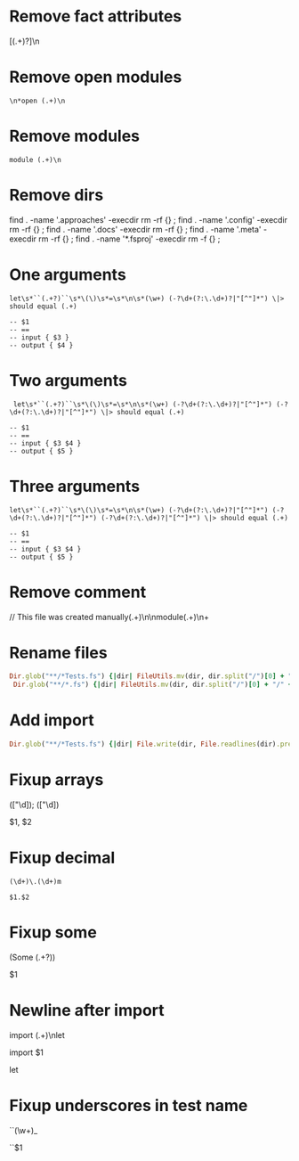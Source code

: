 # Remove fact attributes

\[<Fact>(.+)?\]\n

# Remove open modules

```
\n*open (.+)\n
```

# Remove modules

```
module (.+)\n
```

# Remove dirs

find . -name '.approaches' -execdir rm -rf {} \;
find . -name '.config' -execdir rm -rf {} \;
find . -name '.docs' -execdir rm -rf {} \;
find . -name '.meta' -execdir rm -rf {} \;
find . -name '\*.fsproj' -execdir rm -f {} \;

# One arguments

` let\s*``(.+?)``\s*\(\)\s*=\s*\n\s*(\w+) (-?\d+(?:\.\d+)?|"[^"]*") \|> should equal (.+) `

```
-- $1
-- ==
-- input { $3 }
-- output { $4 }
```

# Two arguments

` let\s*``(.+?)``\s*\(\)\s*=\s*\n\s*(\w+) (-?\d+(?:\.\d+)?|"[^"]*") (-?\d+(?:\.\d+)?|"[^"]*") \|> should equal (.+)`

```
-- $1
-- ==
-- input { $3 $4 }
-- output { $5 }
```

# Three arguments

` let\s*``(.+?)``\s*\(\)\s*=\s*\n\s*(\w+) (-?\d+(?:\.\d+)?|"[^"]*") (-?\d+(?:\.\d+)?|"[^"]*") (-?\d+(?:\.\d+)?|"[^"]*") \|> should equal (.+) `

```
-- $1
-- ==
-- input { $3 $4 }
-- output { $5 }
```

# Remove comment

// This file was created manually(.+)\n\nmodule(.+)\n+

# Rename files

```ruby
Dir.glob("**/*Tests.fs") {|dir| FileUtils.mv(dir, dir.split("/")[0] + "/test.fut")}
 Dir.glob("**/*.fs") {|dir| FileUtils.mv(dir, dir.split("/")[0] + "/" + dir.split("/")[0].tr("-","_") + ".fut")}
```

# Add import

```ruby
Dir.glob("**/*Tests.fs") {|dir| File.write(dir, File.readlines(dir).prepend(['import "' + dir.split("/")[0].tr("-", "\_") + '"' + "\n\n" ]).join)}
```

# Fixup arrays

(["\d]); (["\d])

$1, $2

# Fixup decimal

```
(\d+)\.(\d+)m
```

```
$1.$2
```

# Fixup some

\(Some (.+?)\)

$1

# Newline after import

import (.+)\nlet

import $1

let

# Fixup underscores in test name

``(\w+)\_

``$1
